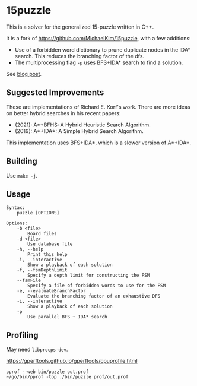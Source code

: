 # 15puzzle

This is a solver for the generalized 15-puzzle written in C++.

It is a fork of https://github.com/MichaelKim/15puzzle, with a few additions:
* Use of a forbidden word dictionary to prune duplicate nodes in the IDA* search. This reduces the branching factor of the dfs.
* The multiprocessing flag `-p` uses BFS+IDA* search to find a solution.

See [blog post](https://domslee.com/npuzzle/pruning/dfs/2021/11/25/solving-the-24-puzzle.html).

## Suggested Improvements

These are implementations of Richard E. Korf's work. There are more ideas on better hybrid searches in his recent papers:

* (2021): A*+BFHS: A Hybrid Heuristic Search Algorithm.
* (2019): A*+IDA*: A Simple Hybrid Search Algorithm.

This implementation uses BFS+IDA*, which is a slower version of A*+IDA*.

## Building

Use `make -j`.

## Usage

```
Syntax:
    puzzle [OPTIONS]

Options:
    -b <file>
        Board files
    -d <file>
        Use database file
    -h, --help
        Print this help
    -i, --interactive
        Show a playback of each solution
    -f, --fsmDepthLimit
        Specify a depth limit for constructing the FSM
    --fsmFile
        Specify a file of forbidden words to use for the FSM
    -e, --evaluateBranchFactor
        Evaluate the branching factor of an exhaustive DFS
    -i, --interactive
        Show a playback of each solution
    -p
        Use parallel BFS + IDA* search
```


## Profiling
May need `libprocps-dev`.

https://gperftools.github.io/gperftools/cpuprofile.html

```
pprof --web bin/puzzle out.prof
~/go/bin/pprof -top ./bin/puzzle prof/out.prof
```
